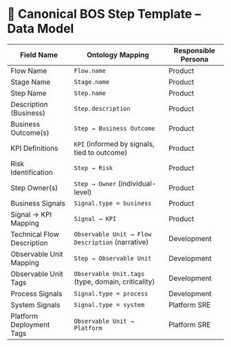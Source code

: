 # 📘 Canonical BOS Step Template – Data Model

| **Field Name**                   | **Ontology Mapping**                                | **Responsible Persona** |
|----------------------------------|------------------------------------------------------|--------------------------|
| Flow Name                        | `Flow.name`                                          | Product                 |
| Stage Name                       | `Stage.name`                                         | Product                 |
| Step Name                        | `Step.name`                                          | Product                 |
| Description (Business)           | `Step.description`                                   | Product                 |
| Business Outcome(s)              | `Step → Business Outcome`                            | Product                 |
| KPI Definitions                  | `KPI` (informed by signals, tied to outcome)         | Product                 |
| Risk Identification              | `Step → Risk`                                        | Product                 |
| Step Owner(s) | `Step → Owner` (individual-level) | Product |
| Business Signals                 | `Signal.type = business`                             | Product                 |
| Signal → KPI Mapping             | `Signal → KPI`                                       | Product                 |
| Technical Flow Description       | `Observable Unit → Flow Description` (narrative)     | Development             |
| Observable Unit Mapping          | `Step → Observable Unit`                             | Development             |
| Observable Unit Tags             | `Observable Unit.tags` (type, domain, criticality)   | Development             |
| Process Signals                  | `Signal.type = process`                              | Development             |
| System Signals                   | `Signal.type = system`                               | Platform SRE            |
| Platform Deployment Tags         | `Observable Unit → Platform`                         | Platform SRE            |

